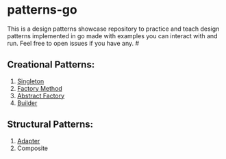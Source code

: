 # patterns-go
This is a design patterns showcase repository to practice and teach design patterns implemented in go made with examples you can interact with and run. Feel free to open issues if you have any. #

## Creational Patterns:
1. [Singleton](https://github.com/hoxito/patterns-go/blob/master/Singleton)
2. [Factory Method](https://github.com/hoxito/patterns-go/blob/master/FactoryMethod)
3. [Abstract Factory](https://github.com/hoxito/patterns-go/blob/master/AbstractFactory)
4. [Builder](https://github.com/hoxito/patterns-go/blob/master/Builder)


## Structural Patterns:
1. [Adapter](https://github.com/hoxito/patterns-go/blob/master/Adapter)
2. Composite

